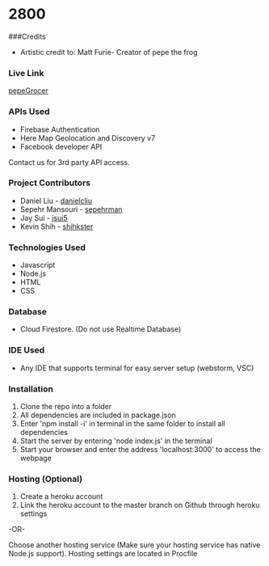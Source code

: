 # 2800

###Credits
* Artistic credit to: Matt Furie- Creator of pepe the frog


### Live Link

[pepeGrocer]( https://pepegrocer.herokuapp.com)



### APIs Used
* Firebase Authentication
* Here Map Geolocation and Discovery v7
* Facebook developer API

Contact us for 3rd party API access. 


### Project Contributors
* Daniel Liu - [danielcliu](https://github.com/danielscliu)
* Sepehr Mansouri - [sepehrman](https://github.com/sepehrman)
* Jay Sui - [jsui5]( https://github.com/jsui5)
* Kevin Shih - [shihkster](https://github.com/shihkster1015)

### Technologies Used
* Javascript
* Node.js
* HTML
* CSS

### Database
* Cloud Firestore. (Do not use Realtime Database)

### IDE Used
* Any IDE that supports terminal for easy server setup (webstorm, VSC)


### Installation
1. Clone the repo into a folder
2. All dependencies are included in package.json 
3. Enter 'npm install -i' in terminal in the same folder to install all dependencies  
4. Start the server by entering 'node index.js' in the terminal
5. Start your browser and enter the address 'localhost:3000' to access the webpage

### Hosting (Optional)
1. Create a heroku account
2. Link the heroku account to the master branch on Github through heroku settings

-OR-

Choose another hosting service (Make sure your hosting service has native Node.js support). Hosting settings are located in Procfile